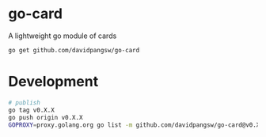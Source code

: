 # go-card
A lightweight go module of cards

```
go get github.com/davidpangsw/go-card
```


# Development
```zsh
# publish
go tag v0.X.X
go push origin v0.X.X
GOPROXY=proxy.golang.org go list -m github.com/davidpangsw/go-card@v0.X.X
```
